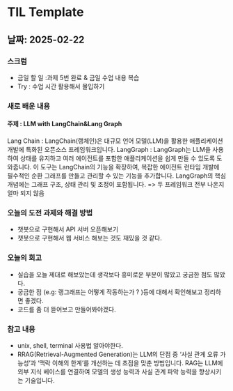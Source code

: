 # TIL Template

## 날짜: 2025-02-22

### 스크럼
- 금일 할 일 :과제 5번 완료 & 금일 수업 내용 복습
- Try : 수업 시간 활용해서 몰입하기

### 새로 배운 내용
#### 주제 : LLM with LangChain&Lang Graph
Lang Chain : LangChain(랭체인)은 대규모 언어 모델(LLM)을 활용한 애플리케이션 개발에 특화된 오픈소스 프레임워크입니다. 
LangGraph : LangGraph는 LLM을 사용하여 상태를 유지하고 여러 에이전트를 포함한 애플리케이션을 쉽게 만들 수 있도록 도와줍니다. 이 도구는 LangChain의 기능을 확장하여, 복잡한 에이전트 런타임 개발에 필수적인 순환 그래프를 만들고 관리할 수 있는 기능을 추가합니다. LangGraph의 핵심 개념에는 그래프 구조, 상태 관리 및 조정이 포함됩니다.
=> 두 프레임워크 전부 나온지 얼마 되지 않음


### 오늘의 도전 과제와 해결 방법
- 챗봇으로 구현해서 API 서버 오픈해보기
- 챗봇으로 구현해서 웹 서비스 해보는 것도 재밌을 것 같다.
  

### 오늘의 회고
- 실습을 오늘 제대로 해보았는데 생각보다 흥미로운 부분이 많았고 궁금한 점도 많았다.
- 궁금한 점 (e.g: 랭그래프는 어떻게 작동하는가 ? )등에 대해서 확인해보고 정리하면 좋겠다.
- 코드를 좀 더 뜯어보고 만들어봐야겠다.


### 참고 내용
- unix, shell, terminal 사용법 알아야한다.
- RRAG(Retrieval-Augmented Generation)는 LLM의 단점 중 ‘사실 관계 오류 가능성’과 ‘맥락 이해의 한계’를 개선하는 데 초점을 맞춘 방법입니다. RAG는 LLM에 외부 지식 베이스를 연결하여 모델의 생성 능력과 사실 관계 파악 능력을 향상시키는 기술입니다.
